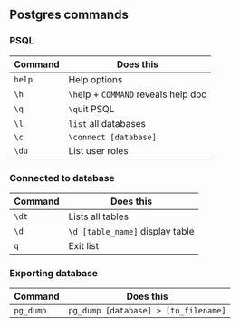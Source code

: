 ## Postgres commands

### PSQL

| Command | Does this                            |
| ------- | ------------------------------------ |
| `help`  | Help options                         |
| `\h`    | `\h`elp + `COMMAND` reveals help doc |
| `\q`    | `\q`uit PSQL                         |
| `\l`    | `list` all databases                 |
| `\c`    | `\connect [database]`                |
| `\du`   | List user roles                      |


### Connected to database

| Command | Does this                       |
| ------- | ------------------------------- |
| `\dt`   | Lists all tables                |
| `\d`    | `\d [table_name]` display table |
| `q`     | Exit list                       |


### Exporting database

| Command   | Does this                            |
| --------- | ------------------------------------ |
| `pg_dump` | `pg_dump [database] > [to_filename]` | 
